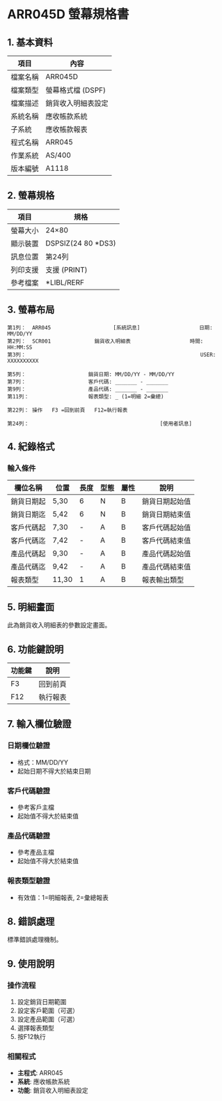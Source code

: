 # ARR045D 螢幕規格書

## 1. 基本資料

| 項目 | 內容 |
|------|------|
| 檔案名稱 | ARR045D |
| 檔案類型 | 螢幕格式檔 (DSPF) |
| 檔案描述 | 銷貨收入明細表設定 |
| 系統名稱 | 應收帳款系統 |
| 子系統 | 應收帳款報表 |
| 程式名稱 | ARR045 |
| 作業系統 | AS/400 |
| 版本編號 | A1118 |

## 2. 螢幕規格

| 項目 | 規格 |
|------|------|
| 螢幕大小 | 24×80 |
| 顯示裝置 | DSPSIZ(24 80 *DS3) |
| 訊息位置 | 第24列 |
| 列印支援 | 支援 (PRINT) |
| 參考檔案 | *LIBL/RERF |

## 3. 螢幕布局

```
第1列：  ARR045                    [系統訊息]                   日期: MM/DD/YY
第2列：  SCR001              銷貨收入明細表                   時間: HH:MM:SS
第3列：                                                        USER: XXXXXXXXXX

第5列：                    銷貨日期: MM/DD/YY - MM/DD/YY
第7列：                    客戶代碼: _______ - _______
第9列：                    產品代碼: _______ - _______
第11列：                   報表類型: _ (1=明細 2=彙總)

第22列： 操作   F3 =回到前頁   F12=執行報表

第24列：                                          [使用者訊息]
```

## 4. 紀錄格式

### 輸入條件

| 欄位名稱 | 位置 | 長度 | 型態 | 屬性 | 說明 |
|----------|------|------|------|------|------|
| 銷貨日期起 | 5,30 | 6 | N | B | 銷貨日期起始值 |
| 銷貨日期迄 | 5,42 | 6 | N | B | 銷貨日期結束值 |
| 客戶代碼起 | 7,30 | - | A | B | 客戶代碼起始值 |
| 客戶代碼迄 | 7,42 | - | A | B | 客戶代碼結束值 |
| 產品代碼起 | 9,30 | - | A | B | 產品代碼起始值 |
| 產品代碼迄 | 9,42 | - | A | B | 產品代碼結束值 |
| 報表類型 | 11,30 | 1 | A | B | 報表輸出類型 |

## 5. 明細畫面

此為銷貨收入明細表的參數設定畫面。

## 6. 功能鍵說明

| 功能鍵 | 說明 |
|--------|------|
| F3 | 回到前頁 |
| F12 | 執行報表 |

## 7. 輸入欄位驗證

### 日期欄位驗證
- 格式：MM/DD/YY
- 起始日期不得大於結束日期

### 客戶代碼驗證
- 參考客戶主檔
- 起始值不得大於結束值

### 產品代碼驗證
- 參考產品主檔
- 起始值不得大於結束值

### 報表類型驗證
- 有效值：1=明細報表, 2=彙總報表

## 8. 錯誤處理

標準錯誤處理機制。

## 9. 使用說明

### 操作流程
1. 設定銷貨日期範圍
2. 設定客戶範圍（可選）
3. 設定產品範圍（可選）
4. 選擇報表類型
5. 按F12執行

### 相關程式
- **主程式**: ARR045
- **系統**: 應收帳款系統
- **功能**: 銷貨收入明細表設定 